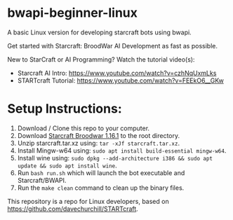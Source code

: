 # bwapi-beginner-linux

A basic Linux version for developing starcraft bots using bwapi.

Get started with Starcraft: BroodWar AI Development as fast as possible.

New to StarCraft or AI Programming? Watch the tutorial video(s):
* Starcraft AI Intro: https://www.youtube.com/watch?v=czhNqUxmLks
* STARTcraft Tutorial: https://www.youtube.com/watch?v=FEEkO6__GKw

# Setup Instructions:

1. Download / Clone this repo to your computer.
2. Download [Starcraft Broodwar 1.16.1](https://drive.google.com/file/d/1q4gib8OQ0CMDMBorhwWwta135uqwlCSk/view?usp=sharing) to the root directory.
3. Unzip starcraft.tar.xz using: `tar -xJf starcraft.tar.xz`.
4. Install Mingw-w64 using: `sudo apt install build-essential mingw-w64`.
5. Install wine using: `sudo dpkg --add-architecture i386 && sudo apt update && sudo apt install wine`.
6. Run `bash run.sh` which will launch the bot executable and Starcraft/BWAPI.
7. Run the `make clean` command to clean up the binary files.

This repository is a repo for Linux developers, based on https://github.com/davechurchill/STARTcraft.
